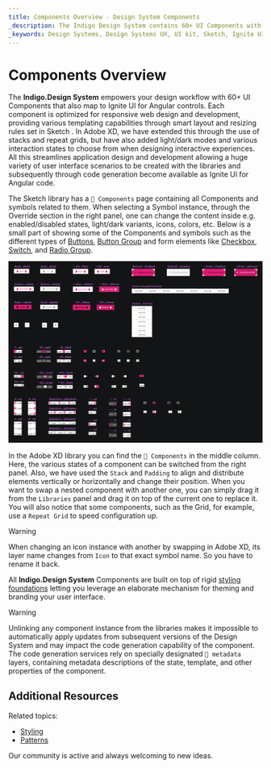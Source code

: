 ```yaml
---
title: Components Overview - Design System Components
_description: The Indigo Design System contains 60+ UI Components with numerous presets, states, and elaborate built-in styling capabilities.
_keywords: Design Systems, Design Systems UX, UI kit, Sketch, Ignite UI for Angular, Sketch to Angular, Sketch to Angular, Angular, Angular Design System, Export code from Sketch, Design Kits for Angular, Sketch HTML, Sketch to HTML, Sketch UI kits
---
```


# Components Overview

The **Indigo.Design System** empowers your design workflow with 60+ UI Components that also map to Ignite UI for Angular controls. Each component is optimized for responsive web design and development, providing various templating capabilities through smart layout and resizing rules set in Sketch . In Adobe XD, we have extended this through the use of stacks and repeat grids, but have also added light/dark modes and various interaction states to choose from when designing interactive experiences. All this streamlines application design and development allowing a huge variety of user interface scenarios to be created with the libraries and subsequently through code generation become available as Ignite UI for Angular code.

The Sketch library has a `🧩 Components` page containing all Components and symbols related to them. When selecting a Symbol instance, through the Override section in the right panel, one can change the content inside e.g. enabled/disabled states, light/dark variants, icons, colors, etc. Below is a small part of showing some of the Components and symbols such as the different types of [Buttons](button.md), [Button Group](button-group.md) and form elements like [Checkbox](checkbox.md), [Switch](switch.md), and [Radio Group](radio-group.md).

<img class="responsive-img" src="../images/components-page.png" />

In the Adobe XD library you can find the `🧩 Components` in the middle column. Here, the various states of a component can be switched from the right panel. Also, we have used the `Stack` and `Padding` to align and distribute elements vertically or horizontally and change their position. When you want to swap a nested component with another one, you can simply drag it from the `Libraries` panel and drag it on top of the current one to replace it. You will also notice that some components, such as the Grid, for example, use a `Repeat Grid` to speed configuration up.

> [!WARNING]
> When changing an icon instance with another by swapping in Adobe XD, its layer name changes from `Icon` to that exact symbol name. So you have to rename it back.

All **Indigo.Design System** Components are built on top of rigid [styling foundations](../style/styling-overview.md) letting you leverage an elaborate mechanism for theming and branding your user interface.

> [!WARNING]
> Unlinking any component instance from the libraries makes it impossible to automatically apply updates from subsequent versions of the Design System and may impact the code generation capability of the component. The code generation services rely on specially designated `🚫 metadata` layers, containing metadata descriptions of the state, template, and other properties of the component.

## Additional Resources

Related topics:

- [Styling](../style/styling-overview.md)
- [Patterns](../patterns/patterns-overview.md)
  <div class="divider--half"></div>

Our community is active and always welcoming to new ideas.
